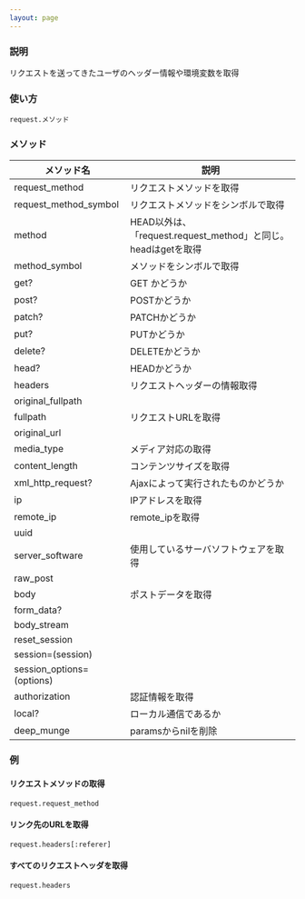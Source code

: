 ```yaml
---
layout: page
---
```

### 説明
リクエストを送ってきたユーザのヘッダー情報や環境変数を取得

### 使い方
    request.メソッド

### メソッド

メソッド名                     | 説明
------------------------- | -----------------------------------------------
request_method            | リクエストメソッドを取得
request_method_symbol     | リクエストメソッドをシンボルで取得
method                    | HEAD以外は、「request.request_method」と同じ。headはgetを取得
method_symbol             | メソッドをシンボルで取得
get?                      | GET かどうか
post?                     | POSTかどうか
patch?                    | PATCHかどうか
put?                      | PUTかどうか
delete?                   | DELETEかどうか
head?                     | HEADかどうか
headers                   | リクエストヘッダーの情報取得
original_fullpath         |
fullpath                  | リクエストURLを取得
original_url              |
media_type                | メディア対応の取得
content_length            | コンテンツサイズを取得
xml_http_request?         | Ajaxによって実行されたものかどうか
ip                        | IPアドレスを取得
remote_ip                 | remote_ipを取得
uuid                      |
server_software           | 使用しているサーバソフトウェアを取得
raw_post                  |
body                      | ポストデータを取得
form_data?                |
body_stream               |
reset_session             |
session=(session)         |
session_options=(options) |
authorization             | 認証情報を取得
local?                    | ローカル通信であるか
deep_munge                | paramsからnilを削除

### 例
#### リクエストメソッドの取得
    request.request_method

#### リンク先のURLを取得
    request.headers[:referer]

#### すべてのリクエストヘッダを取得
    request.headers